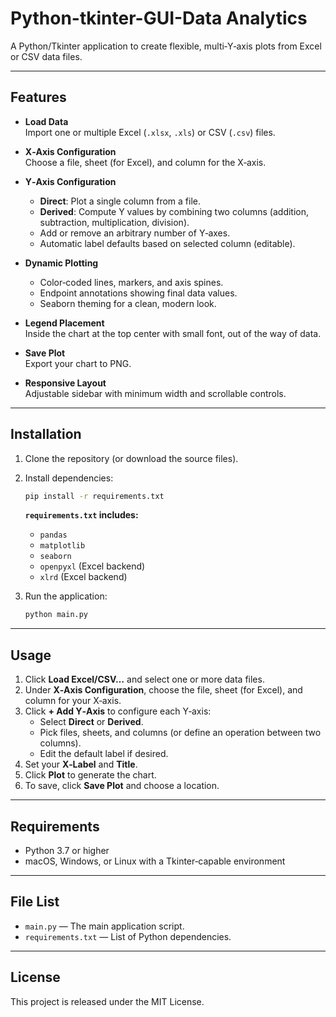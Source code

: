 # Python-tkinter-GUI-Data Analytics

A Python/Tkinter application to create flexible, multi‑Y‑axis plots from Excel or CSV data files.

---

## Features

- **Load Data**  
  Import one or multiple Excel (`.xlsx`, `.xls`) or CSV (`.csv`) files.

- **X‑Axis Configuration**  
  Choose a file, sheet (for Excel), and column for the X‑axis.

- **Y‑Axis Configuration**  
  - **Direct**: Plot a single column from a file.  
  - **Derived**: Compute Y values by combining two columns (addition, subtraction, multiplication, division).  
  - Add or remove an arbitrary number of Y‑axes.  
  - Automatic label defaults based on selected column (editable).

- **Dynamic Plotting**  
  - Color‑coded lines, markers, and axis spines.  
  - Endpoint annotations showing final data values.  
  - Seaborn theming for a clean, modern look.

- **Legend Placement**  
  Inside the chart at the top center with small font, out of the way of data.

- **Save Plot**  
  Export your chart to PNG.

- **Responsive Layout**  
  Adjustable sidebar with minimum width and scrollable controls.

---

## Installation

1. Clone the repository (or download the source files).  
2. Install dependencies:

   ```bash
   pip install -r requirements.txt
   ```

   **`requirements.txt` includes:**
   - `pandas`
   - `matplotlib`
   - `seaborn`
   - `openpyxl` (Excel backend)
   - `xlrd` (Excel backend)

3. Run the application:

   ```bash
   python main.py
   ```

---

## Usage

1. Click **Load Excel/CSV…** and select one or more data files.  
2. Under **X‑Axis Configuration**, choose the file, sheet (for Excel), and column for your X‑axis.  
3. Click **+ Add Y‑Axis** to configure each Y‑axis:  
   - Select **Direct** or **Derived**.  
   - Pick files, sheets, and columns (or define an operation between two columns).  
   - Edit the default label if desired.  
4. Set your **X‑Label** and **Title**.  
5. Click **Plot** to generate the chart.  
6. To save, click **Save Plot** and choose a location.

---

## Requirements

- Python 3.7 or higher  
- macOS, Windows, or Linux with a Tkinter‑capable environment

---

## File List

- `main.py` — The main application script.  
- `requirements.txt` — List of Python dependencies.

---

## License

This project is released under the MIT License.  
